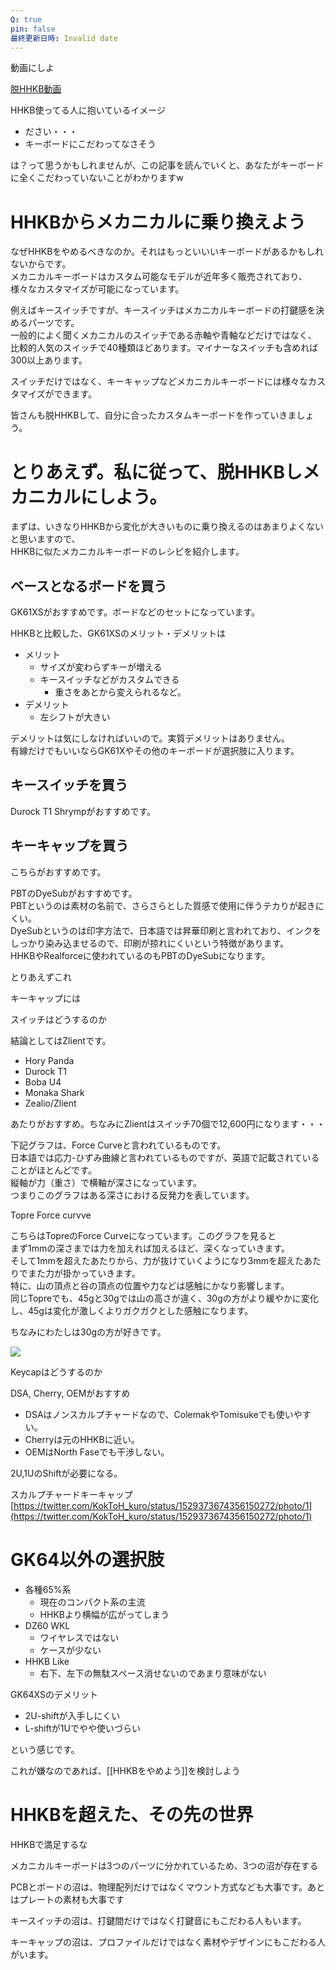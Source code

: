 ```yaml
---
Q: true
pin: false
最終更新日時: Invalid date
---
```

  

動画にしよ

[脱HHKB動画](https://www.notion.so/HHKB-28e67d95012740749357135479674a72?pvs=21)

  

HHKB使ってる人に抱いているイメージ

- ださい・・・
- キーボードにこだわってなさそう

は？って思うかもしれませんが、この記事を読んでいくと、あなたがキーボードに全くこだわっていないことがわかりますw

  

# HHKBからメカニカルに乗り換えよう

なぜHHKBをやめるべきなのか。それはもっといいいキーボードがあるかもしれないからです。  
メカニカルキーボードはカスタム可能なモデルが近年多く販売されており、  
様々なカスタマイズが可能になっています。  

例えばキースイッチですが、キースイッチはメカニカルキーボードの打鍵感を決めるパーツです。  
一般的によく聞くメカニカルのスイッチである赤軸や青軸などだけではなく、  
比較的人気のスイッチで40種類ほどあります。マイナーなスイッチも含めれば300以上あります。  

スイッチだけではなく、キーキャップなどメカニカルキーボードには様々なカスタマイズができます。

皆さんも脱HHKBして、自分に合ったカスタムキーボードを作っていきましょう。

# とりあえず。私に従って、脱HHKBしメカニカルにしよう。

まずは、いきなりHHKBから変化が大きいものに乗り換えるのはあまりよくないと思いますので、  
HHKBに似たメカニカルキーボードのレシピを紹介します。  

## ベースとなるボードを買う

GK61XSがおすすめです。ボードなどのセットになっています。

HHKBと比較した、GK61XSのメリット・デメリットは

- メリット
    - サイズが変わらずキーが増える
    - キースイッチなどがカスタムできる
        - 重さをあとから変えられるなど。
- デメリット
    - 左シフトが大きい

デメリットは気にしなければいいので。実質デメリットはありません。  
有線だけでもいいならGK61Xやその他のキーボードが選択肢に入ります。  

  

## キースイッチを買う

Durock T1 Shrympがおすすめです。

  

  

## キーキャップを買う

こちらがおすすめです。

PBTのDyeSubがおすすめです。  
PBTというのは素材の名前で、さらさらとした質感で使用に伴うテカりが起きにくい。  
DyeSubというのは印字方法で、日本語では昇華印刷と言われており、インクをしっかり染み込ませるので、印刷が掠れにくいという特徴があります。  
HHKBやRealforceに使われているのもPBTのDyeSubになります。  

とりあえずこれ

キーキャップには

  

  

  

  

  

  

  

スイッチはどうするのか

結論としてはZlientです。

- Hory Panda
- Durock T1
- Boba U4
- Monaka Shark
- Zealio/Zlient

あたりがおすすめ。ちなみにZlientはスイッチ70個で12,600円になります・・・

  

下記グラフは、Force Curveと言われているものです。  
日本語では応力-ひずみ曲線と言われているものですが、英語で記載されていることがほとんどです。  
縦軸が力（重さ）で横軸が深さになっています。  
つまりこのグラフはある深さにおける反発力を表しています。  

Topre Force curvve

こちらはTopreのForce Curveになっています。このグラフを見ると  
まず1mmの深さまでは力を加えれば加えるほど、深くなっていきます。  
そして1mmを超えたあたりから、力が抜けていくようになり3mmを超えたあたりでまた力が掛かっていきます。  
特に、山の頂点と谷の頂点の位置や力などは感触にかなり影響します。  
同じTopreでも、45gと30gでは山の高さが違く、30gの方がより緩やかに変化し、45gは変化が激しくよりガクガクとした感触になります。  

ちなみにわたしは30gの方が好きです。

  

  

[![](https://images.squarespace-cdn.com/content/v1/5e5af256556661723b861bd1/9f4e2738-0c23-493b-9b51-37002ec693ea/CombinedCurve.png?format=1000w)](https://images.squarespace-cdn.com/content/v1/5e5af256556661723b861bd1/9f4e2738-0c23-493b-9b51-37002ec693ea/CombinedCurve.png?format=1000w)

  

Keycapはどうするのか

DSA, Cherry, OEMがおすすめ

- DSAはノンスカルプチャードなので、ColemakやTomisukeでも使いやすい。
- Cherryは元のHHKBに近い。
- OEMはNorth Faseでも干渉しない。

2U,1UのShiftが必要になる。

スカルプチャードキーキャップ[https://twitter.com/KokToH_kuro/status/1529373674356150272/photo/1](https://twitter.com/KokToH_kuro/status/1529373674356150272/photo/1)

  

# GK64以外の選択肢

- 各種65%系
    - 現在のコンパクト系の主流
    - HHKBより横幅が広がってしまう
- DZ60 WKL
    - ワイヤレスではない
    - ケースが少ない
- HHKB Like
    - 右下、左下の無駄スペース消せないのであまり意味がない

  

GK64XSのデメリット

- 2U-shiftが入手しにくい
- L-shiftが1Uでやや使いづらい

という感じです。

これが嫌なのであれば、[[HHKBをやめよう]]を検討しよう

  

  

# HHKBを超えた、その先の世界

HHKBで満足するな

メカニカルキーボードは3つのパーツに分かれているため、3つの沼が存在する

PCBとボードの沼は、物理配列だけではなくマウント方式なども大事です。あとはプレートの素材も大事です

キースイッチの沼は、打鍵間だけではなく打鍵音にもこだわる人もいます。

キーキャップの沼は、プロファイルだけではなく素材やデザインにもこだわる人がいます。